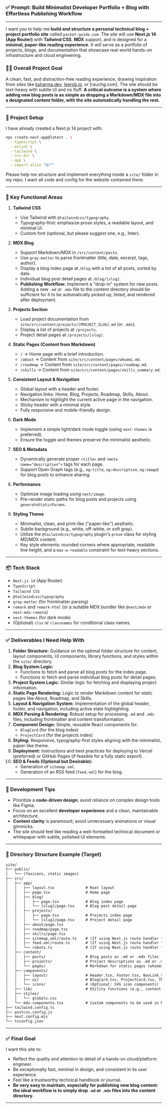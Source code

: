 ### ✅ Prompt: Build Minimalist Developer Portfolio + Blog with Effortless Publishing Workflow

---

I want you to help me **build and structure a personal technical blog + project portfolio site** called `packet-guide.com`. The site will use **Next.js 14 (App Router)** with **Tailwind CSS**, **MDX** support, and is designed for a **minimal, paper-like reading experience**. It will serve as a portfolio of projects, blogs, and documentation that showcase real-world hands-on infrastructure and cloud engineering.

### 👨‍💻 Overall Project Goal

A clean, fast, and distraction-free reading experience, drawing inspiration from sites like [ksharma.dev](https://ksharma.dev), [leerob.io](https://leerob.io), or [rauchg.com]. The site should be text-heavy with subtle UI and no fluff. **A critical outcome is a system where adding new blog posts is as simple as dropping a Markdown/MDX file into a designated content folder, with the site automatically handling the rest.**

---

### 📁 Project Setup

I have already created a Next.js 14 project with:

```bash
npx create-next-app@latest . \
  --typescript \
  --eslint \
  --tailwind \
  --src-dir \
  --app \
  --import-alias "@/*"
```

Please help me structure and implement everything inside a `site/` folder in my repo. I want all code and config for the website contained there.

---

### 🧱 Key Functional Areas

1.  **Tailwind CSS**

    - Use Tailwind with `@tailwindcss/typography`.
    - Typography-first: emphasize prose styles, a readable layout, and minimal UI.
    - Custom font (optional, but please suggest one, e.g., Inter).

2.  **MDX Blog**

    - Support Markdown/MDX in `/src/content/posts`.
    - Use `gray-matter` to parse frontmatter (title, date, excerpt, tags, author).
    - Display a blog index page at `/blog` with a list of all posts, sorted by date.
    - Individual blog post detail pages at `/blog/[slug]`.
    - **Publishing Workflow:** Implement a "drop-in" system for new posts. Adding a new `.md` or `.mdx` file to the content directory should be sufficient for it to be automatically picked up, listed, and rendered after deployment.

3.  **Projects Section**

    - Load project documentation from `site/src/content/projects/[PROJECT_SLUG].md` (or `.mdx`).
    - Display a list of projects at `/projects`.
    - Project detail pages at `/projects/[slug]`.

4.  **Static Pages (Content from Markdown)**

    - `/` → Home page with a brief introduction.
    - `/about` → Content from `site/src/content/pages/whoami.md`.
    - `/roadmap` → Content from `site/src/content/pages/roadmap.md`.
    - `/skills` → Content from `site/src/content/pages/skills_summary.md`.

5.  **Consistent Layout & Navigation**

    - Global layout with a header and footer.
    - Navigation links: Home, Blog, Projects, Roadmap, Skills, About.
    - Mechanism to highlight the current active page in the navigation.
    - Sticky header with a minimal style.
    - Fully responsive and mobile-friendly design.

6.  **Dark Mode**

    - Implement a simple light/dark mode toggle (using `next-themes` is preferred).
    - Ensure the toggle and themes preserve the minimalist aesthetic.

7.  **SEO & Metadata**

    - Dynamically generate proper `<title>` and `<meta name="description">` tags for each page.
    - Support Open Graph tags (e.g., `og:title`, `og:description`, `og:image`) for blog posts to enhance sharing.

8.  **Performance**

    - Optimize image loading using `next/image`.
    - Pre-render static paths for blog posts and projects using `generateStaticParams`.

9.  **Styling Theme**

    - Minimalist, clean, and print-like ("paper-like") aesthetic.
    - Subtle background (e.g., white, off-white, or soft gray).
    - Utilize the `@tailwindcss/typography` plugin's `prose` class for styling MD/MDX content.
    - Key style elements: rounded corners where appropriate, readable line height, and a `max-w-readable` constraint for text-heavy sections.

---

### 📦 Tech Stack

- `Next.js 14` (App Router)
- `TypeScript`
- `Tailwind CSS`
- `@tailwindcss/typography`
- `gray-matter` (for frontmatter parsing)
- `remark` and `remark-html` (or a suitable MDX bundler like `@next/mdx` or `next-mdx-remote`)
- `next-themes` (for dark mode)
- (Optional) `clsx` or `classnames` for conditional class names.

---

### ✅ Deliverables I Need Help With

1.  **Folder Structure:** Guidance on the optimal folder structure for content, layout components, UI components, library functions, and styles within the `site/` directory.
2.  **Blog System Logic:**
    - Functions to fetch and parse all blog posts for the index page.
    - Functions to fetch and parse individual blog posts for detail pages.
3.  **Project System Logic:** Similar logic for fetching and displaying project information.
4.  **Static Page Rendering:** Logic to render Markdown content for static pages like About, Roadmap, and Skills.
5.  **Layout & Navigation System:** Implementation of the global header, footer, and navigation, including active state highlighting.
6.  **MDX Parsing & Rendering:** Robust setup for processing `.md` and `.mdx` files, including frontmatter and content transformation.
7.  **Component Design:** Simple, reusable React components for:
    - `BlogCard` (for the blog index)
    - `ProjectCard` (for the projects index)
8.  **Styling:** Responsive, typography-first styles aligning with the minimalist, paper-like theme.
9.  **Deployment:** Instructions and best practices for deploying to Vercel (preferred) or GitHub Pages (if feasible for a fully static export).
10. **SEO & Feeds (Optional but Desirable):**
    - Generation of `sitemap.xml`.
    - Generation of an RSS feed (`feed.xml`) for the blog.

---

### 🧪 Development Tips

- Prioritize a **code-driven design**; avoid reliance on complex design tools like Figma.
- Focus on an excellent **developer experience** and a clean, maintainable architecture.
- **Content clarity** is paramount; avoid unnecessary animations or visual gimmicks.
- The site should feel like reading a well-formatted technical document or whitepaper with subtle, polished UI elements.

---

### 📍 Directory Structure Example (Target)

```txt
site/
├── public/
│   └── (favicons, static images)
├── src/
│   ├── app/
│   │   ├── layout.tsx              # Root layout
│   │   ├── page.tsx                # Home page
│   │   ├── blog/
│   │   │   ├── page.tsx            # Blog index page
│   │   │   └── [slug]/page.tsx     # Blog post detail page
│   │   ├── projects/
│   │   │   ├── page.tsx            # Projects index page
│   │   │   └── [slug]/page.tsx     # Project detail page
│   │   ├── about/page.tsx
│   │   ├── roadmap/page.tsx
│   │   ├── skills/page.tsx
│   │   ├── sitemap.xml/route.ts    # (If using Next.js route handler for sitemap)
│   │   ├── feed.xml/route.ts       # (If using Next.js route handler for RSS)
│   │   └── robots.ts               # (If using Next.js route handler for robots.txt)
│   ├── content/
│   │   ├── posts/                  # Blog posts as .md or .mdx files
│   │   ├── projects/               # Project descriptions as .md or .mdx files
│   │   └── pages/                  # Markdown for static pages (whoami.md, roadmap.md, etc.)
│   ├── components/
│   │   ├── layout/                 # Header.tsx, Footer.tsx, NavLink.tsx
│   │   ├── ui/                     # BlogCard.tsx, ProjectCard.tsx, ThemeProvider.tsx, ThemeToggle.tsx
│   │   └── icons/                  # (Optional: SVG icon components)
│   ├── lib/                        # Utility functions (e.g., content.ts or mdx.ts for parsing)
│   ├── styles/
│   │   └── globals.css
│   └── mdx-components.tsx          # Custom components to be used in MDX files
├── tailwind.config.ts
├── postcss.config.js
├── next.config.mjs
└── tsconfig.json
```

---

### ✅ Final Goal

I want this site to:

- Reflect the quality and attention to detail of a hands-on cloud/platform engineer.
- Be exceptionally fast, minimal in design, and consistent in its user experience.
- Feel like a trustworthy technical handbook or journal.
- **Be very easy to maintain, especially for publishing new blog content: the ideal workflow is to simply drop `.md` or `.mdx` files into the content directory.**

---
